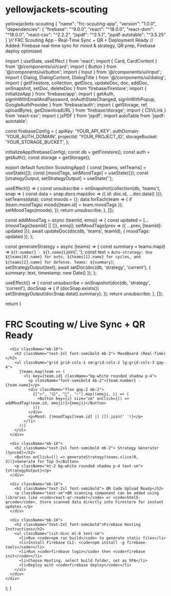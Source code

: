 # yellowjackets-scouting
yellowjackets-scouting
{
  "name": "frc-scouting-app",
  "version": "1.0.0",
  "dependencies": {
    "firebase": "^9.0.0",
    "react": "^18.0.0",
    "react-dom": "^18.0.0",
    "react-csv": "^2.2.2",
    "jspdf": "^2.5.1",
    "jspdf-autotable": "^3.5.25"
  }
}// FRC Scouting App - Real-Time Sync + QR + Deployment Ready
// Added: Firebase real-time sync for mood & strategy, QR prep, Firebase deploy optimized

import { useState, useEffect } from 'react';
import { Card, CardContent } from '@/components/ui/card';
import { Button } from '@/components/ui/button';
import { Input } from '@/components/ui/input';
import { Dialog, DialogContent, DialogTitle } from '@/components/ui/dialog';
import { getFirestore, collection, getDocs, updateDoc, doc, addDoc, onSnapshot, setDoc, deleteDoc } from 'firebase/firestore';
import { initializeApp } from 'firebase/app';
import { getAuth, signInWithEmailAndPassword, onAuthStateChanged, signInWithPopup, GoogleAuthProvider } from 'firebase/auth';
import { getStorage, ref, uploadBytes, getDownloadURL } from 'firebase/storage';
import { CSVLink } from 'react-csv';
import { jsPDF } from 'jspdf';
import autoTable from 'jspdf-autotable';

const firebaseConfig = {
  apiKey: 'YOUR_API_KEY',
  authDomain: 'YOUR_AUTH_DOMAIN',
  projectId: 'YOUR_PROJECT_ID',
  storageBucket: 'YOUR_STORAGE_BUCKET',
};

initializeApp(firebaseConfig);
const db = getFirestore();
const auth = getAuth();
const storage = getStorage();

export default function ScoutingApp() {
  const [teams, setTeams] = useState([]);
  const [moodTags, setMoodTags] = useState({});
  const [strategyOutput, setStrategyOutput] = useState('');

  useEffect(() => {
    const unsubscribe = onSnapshot(collection(db, 'teams'), snap => {
      const data = snap.docs.map(doc => ({ id: doc.id, ...doc.data() }));
      setTeams(data);
      const moods = {};
      data.forEach(team => { if (team.moodTags) moods[team.id] = team.moodTags });
      setMoodTags(moods);
    });
    return unsubscribe;
  }, []);

  const addMoodTag = async (teamId, emoji) => {
    const updated = [...(moodTags[teamId] || []), emoji];
    setMoodTags(prev => ({ ...prev, [teamId]: updated }));
    await updateDoc(doc(db, 'teams', teamId), { moodTags: updated });
  };

  const generateStrategy = async (teams) => {
    const summary = teams.map(t => `${t.number} - ${t.name}`).join(', ');
    const text = `Auto-strategy: Use ${teams[0].name} for auto, ${teams[1].name} for cycles, and ${teams[2].name} for defense. Teams: ${summary}`;
    setStrategyOutput(text);
    await setDoc(doc(db, 'strategy', 'current'), { summary: text, timestamp: new Date() });
  };

  useEffect(() => {
    const unsubscribe = onSnapshot(doc(db, 'strategy', 'current'), docSnap => {
      if (docSnap.exists()) setStrategyOutput(docSnap.data().summary);
    });
    return unsubscribe;
  }, []);

  return (
    <div className="p-6 bg-gray-100 min-h-screen">
      <h1 className="text-3xl font-bold mb-6">FRC Scouting w/ Live Sync + QR Ready</h1>

      <div className="mb-10">
        <h2 className="text-2xl font-semibold mb-2"> MoodBoard (Real-Time)</h2>
        <ul className="grid grid-cols-1 sm:grid-cols-2 lg:grid-cols-3 gap-4">
          {teams.map(team => (
            <li key={team.id} className="bg-white rounded shadow p-4">
              <p className="font-semibold mb-2">{team.number} - {team.name}</p>
              <div className="flex gap-2 mb-2">
                {["🔥", "😐", "🧱", "⚡️"].map((emoji, i) => (
                  <Button key={i} size="sm" onClick={() => addMoodTag(team.id, emoji)}>{emoji}</Button>
                ))}
              </div>
              <p>Mood: {(moodTags[team.id] || []).join(' ')}</p>
            </li>
          ))}
        </ul>
      </div>

      <div className="mb-10">
        <h2 className="text-2xl font-semibold mb-2"> Strategy Generator (Synced)</h2>
        <Button onClick={() => generateStrategy(teams.slice(0, 3))}>Generate for Top 3</Button>
        <p className="mt-2 bg-white rounded shadow p-4 text-sm">{strategyOutput}</p>
      </div>

      <div className="mb-10">
        <h2 className="text-2xl font-semibold"> QR Code Upload Ready</h2>
        <p className="text-sm">QR scanning component can be added using libraries like <code>react-qr-reader</code> or <code>html5-qrcode</code>. Store scanned data directly into Firestore for instant updates.</p>
      </div>

      <div className="mb-10">
        <h2 className="text-2xl font-semibold">Firebase Hosting Instructions</h2>
        <ul className="list-disc ml-6 text-sm">
          <li>Run <code>npm run build</code> to generate static files</li>
          <li>Install Firebase CLI: <code>npm install -g firebase-tools</code></li>
          <li>Run <code>firebase login</code> then <code>firebase init</code></li>
          <li>Choose Hosting, select build folder, set as SPA</li>
          <li>Deploy with <code>firebase deploy</code></li>
        </ul>
      </div>
    </div>
  );
}
